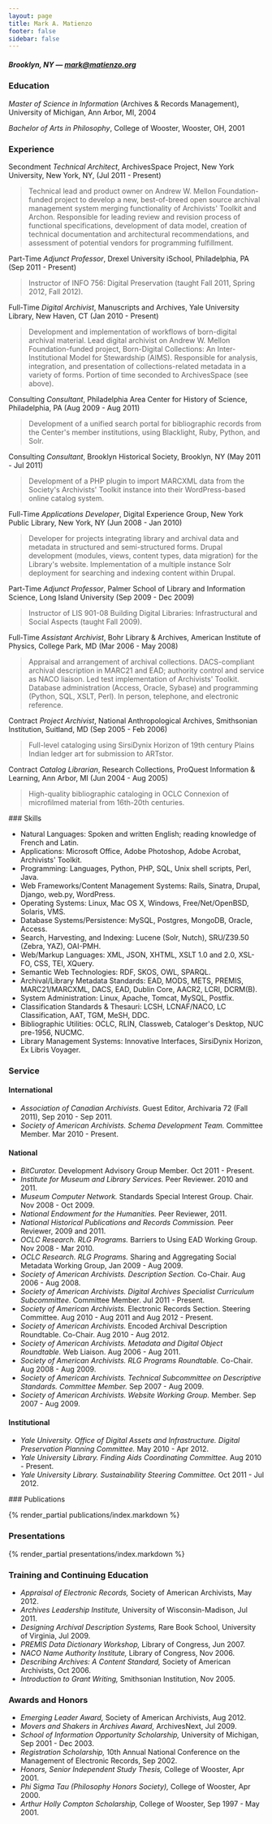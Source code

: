 ```yaml
---
layout: page
title: Mark A. Matienzo
footer: false
sidebar: false
---
```

##### Brooklyn, NY — <i class="icon-envelope"></i> mark@matienzo.org

### Education

*Master of Science in Information* (Archives &amp; Records Management), University of Michigan, Ann Arbor, MI, 2004

*Bachelor of Arts in Philosophy*, College of Wooster, Wooster, OH, 2001

### Experience

<span class="label label-info"><i class="icon-time"></i> Secondment</span> *Technical Architect*, ArchivesSpace Project, New York University, New York, NY, (Jul 2011 - Present)
    
> Technical lead and product owner on Andrew W. Mellon Foundation-funded project to develop a new, best-of-breed open source archival management system merging functionality of Archivists' Toolkit and Archon. Responsible for leading review and revision process of functional specifications, development of data model, creation of technical documentation and architectural recommendations, and assessment of potential vendors for programming fulfillment.

<span class="label label-info"><i class="icon-time"></i> Part-Time</span> *Adjunct Professor*, Drexel University iSchool, Philadelphia, PA (Sep 2011 - Present)

> Instructor of INFO 756: Digital Preservation (taught Fall 2011, Spring 2012, Fall 2012).

<span class="label label-success"><i class="icon-time"></i> Full-Time</span> *Digital Archivist*, Manuscripts and Archives, Yale University Library, New Haven, CT (Jan 2010 - Present)

> Development and implementation of workflows of born-digital archival material. Lead digital archivist on Andrew W. Mellon Foundation-funded project, Born-Digital Collections: An Inter-Institutional Model for Stewardship (AIMS). Responsible for analysis, integration, and presentation of collections-related metadata in a variety of forms. Portion of time seconded to ArchivesSpace (see above).

<span class="label label-warning"><i class="icon-time"></i> Consulting</span>
*Consultant*, Philadelphia Area Center for History of Science, Philadelphia, PA (Aug 2009 - Aug 2011) 

> Development of a unified search portal for bibliographic records from the Center's member institutions, using Blacklight, Ruby, Python, and Solr.

<span class="label label-warning"><i class="icon-time"></i> Consulting</span> *Consultant*, Brooklyn Historical Society, Brooklyn, NY (May 2011 - Jul 2011)

> Development of a PHP plugin to import MARCXML data from the Society's Archivists' Toolkit instance into their WordPress-based online catalog system.

<span class="label label-success"><i class="icon-time"></i> Full-Time</span> *Applications Developer*, Digital Experience Group, New York Public Library, New York, NY (Jun 2008 - Jan 2010)

> Developer for projects integrating library and archival data and metadata in structured and semi-structured forms. Drupal development (modules, views, content types, data migration) for the Library's website. Implementation of a multiple instance Solr deployment for searching and indexing content within Drupal.

<span class="label label-info"><i class="icon-time"></i> Part-Time</span> *Adjunct Professor*, Palmer School of Library and Information Science, Long Island University (Sep 2009 - Dec 2009)

> Instructor of LIS 901-08 Building Digital Libraries: Infrastructural and Social Aspects (taught Fall 2009).

<span class="label label-success"><i class="icon-time"></i> Full-Time</span> *Assistant Archivist*, Bohr Library & Archives, American Institute of Physics, College Park, MD (Mar 2006 - May 2008)

> Appraisal and arrangement of archival collections. DACS-compliant archival description in MARC21 and EAD; authority control and service as NACO liaison. Led test implementation of Archivists' Toolkit. Database administration (Access, Oracle, Sybase) and programming (Python, SQL, XSLT, Perl). In person, telephone, and electronic reference.

<span class="label label-important"><i class="icon-time"></i> Contract</span> *Project Archivist*, National Anthropological Archives, Smithsonian Institution, Suitland, MD (Sep 2005 - Feb 2006)

> Full-level cataloging using SirsiDynix Horizon of 19th century Plains Indian ledger art for submission to ARTstor.

<span class="label label-important"><i class="icon-time"></i> Contract</span> *Catalog Librarian*, Research Collections, ProQuest Information & Learning, Ann Arbor, MI (Jun 2004 - Aug 2005)

> High-quality bibliographic cataloging in OCLC Connexion of microfilmed material from 16th-20th centuries.

<div class="page-break-before"></div>
### Skills

* Natural Languages: Spoken and written English; reading knowledge of French and Latin.
* Applications: Microsoft Office, Adobe Photoshop, Adobe Acrobat, Archivists' Toolkit.
* Programming: Languages, Python, PHP, SQL, Unix shell scripts, Perl, Java.
* Web Frameworks/Content Management Systems: Rails, Sinatra, Drupal, Django, web.py, WordPress.
* Operating Systems: Linux, Mac OS X, Windows, Free/Net/OpenBSD, Solaris, VMS.
* Database Systems/Persistence: MySQL, Postgres, MongoDB, Oracle, Access.
* Search, Harvesting, and Indexing: Lucene (Solr, Nutch), SRU/Z39.50 (Zebra, YAZ), OAI-PMH.
* Web/Markup Languages: XML, JSON, XHTML, XSLT 1.0 and 2.0, XSL-FO, CSS, TEI, XQuery.
* Semantic Web Technologies: RDF, SKOS, OWL, SPARQL.
* Archival/Library Metadata Standards: EAD, MODS, METS, PREMIS, MARC21/MARCXML, DACS, EAD, Dublin Core, AACR2, LCRI, DCRM(B).
* System Administration: Linux, Apache, Tomcat, MySQL, Postfix.
* Classification Standards & Thesauri: LCSH, LCNAF/NACO, LC Classification, AAT, TGM, MeSH, DDC.
* Bibliographic Utilities: OCLC, RLIN, Classweb, Cataloger's Desktop, NUC pre-1956, NUCMC.
* Library Management Systems: Innovative Interfaces, SirsiDynix Horizon, Ex Libris Voyager.

### Service

#### International

* *Association of Canadian Archivists.* Guest Editor, Archivaria 72 (Fall 2011), Sep 2010 - Sep 2011.
* *Society of American Archivists. Schema Development Team.* Committee Member. Mar 2010 - Present.

#### National

* *BitCurator.* Development Advisory Group Member. Oct 2011 - Present.
* *Institute for Museum and Library Services.* Peer Reviewer. 2010 and 2011.
* *Museum Computer Network.* Standards Special Interest Group. Chair. Nov 2008 - Oct 2009.
* *National Endowment for the Humanities.* Peer Reviewer, 2011.
* *National Historical Publications and Records Commission.* Peer Reviewer, 2009 and 2011.
* *OCLC Research. RLG Programs.* Barriers to Using EAD Working Group. Nov 2008 - Mar 2010.
* *OCLC Research. RLG Programs.* Sharing and Aggregating Social Metadata Working Group, Jan 2009 - Aug 2009.
* *Society of American Archivists. Description Section.* Co-Chair. Aug 2006 - Aug 2008.
* *Society of American Archivists. Digital Archives Specialist Curriculum Subcommittee.* Committee Member. Jul 2011 - Present.
* *Society of American Archivists.* Electronic Records Section. Steering Committee. Aug 2010 - Aug 2011 and Aug 2012 - Present.
* *Society of American Archivists.* Encoded Archival Description Roundtable. Co-Chair. Aug 2010 - Aug 2012.
* *Society of American Archivists. Metadata and Digital Object Roundtable.* Web Liaison. Aug 2006 - Aug 2011.
* *Society of American Archivists. RLG Programs Roundtable.* Co-Chair. Aug 2008 - Aug 2009.
* *Society of American Archivists. Technical Subcommittee on Descriptive Standards. Committee Member.* Sep 2007 - Aug 2009.
* *Society of American Archivists. Website Working Group.* Member. Sep 2007 - Aug 2009.

#### Institutional

* *Yale University. Office of Digital Assets and Infrastructure. Digital Preservation Planning Committee.* May 2010 - Apr 2012.
* *Yale University Library. Finding Aids Coordinating Committee.* Aug 2010 - Present.
* *Yale University Library. Sustainability Steering Committee.* Oct 2011 - Jul 2012.

<div class="page-break-before"></div>
### Publications

{% render_partial publications/index.markdown %}

### Presentations

{% render_partial presentations/index.markdown %}

### Training and Continuing Education

* *Appraisal of Electronic Records,* Society of American Archivists, May 2012.
* *Archives Leadership Institute,* University of Wisconsin-Madison, Jul 2011.
* *Designing Archival Description Systems,* Rare Book School, University of Virginia, Jul 2009.
* *PREMIS Data Dictionary Workshop,* Library of Congress, Jun 2007.
* *NACO Name Authority Institute,* Library of Congress, Nov 2006.
* *Describing Archives: A Content Standard,* Society of American Archivists, Oct 2006.
* *Introduction to Grant Writing,* Smithsonian Institution, Nov 2005.

### Awards and Honors

* *Emerging Leader Award,* Society of American Archivists, Aug 2012.
* *Movers and Shakers in Archives Award,* ArchivesNext, Jul 2009.
* *School of Information Opportunity Scholarship,* University of Michigan, Sep 2001 - Dec 2003.
* *Registration Scholarship,* 10th Annual National Conference on the Management of Electronic Records, Sep 2002.
* *Honors, Senior Independent Study Thesis,* College of Wooster, Apr 2001.
* *Phi Sigma Tau (Philosophy Honors Society),* College of Wooster, Apr 2000.
* *Arthur Holly Compton Scholarship,* College of Wooster, Sep 1997 - May 2001.